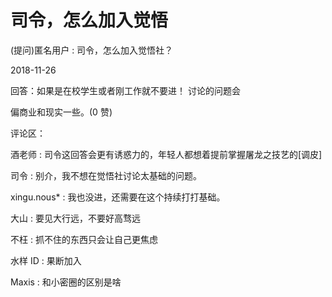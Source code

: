 # 司令，怎么加入觉悟

(提问)匿名用户 : 司令，怎么加入觉悟社？

2018-11-26

回答：如果是在校学生或者刚工作就不要进！ 讨论的问题会

偏商业和现实一些。(0 赞)

评论区：

酒老师 : 司令这回答会更有诱惑力的，年轻人都想着提前掌握屠龙之技艺的[调皮]

司令 : 别介，我不想在觉悟社讨论太基础的问题。

xingu.nous* : 我也没进，还需要在这个持续打打基础。

大山 : 要见大行远，不要好高骛远

不枉 : 抓不住的东西只会让自己更焦虑

水样 ID : 果断加入

Maxis : 和小密圈的区别是啥